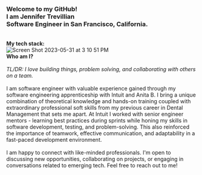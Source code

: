 ### Welcome to my GitHub!<br> I am Jennifer Trevillian <br> Software Engineer in San Francisco, California. 
\
**My tech stack:**
\
![Screen Shot 2023-05-31 at 3 10 51 PM](https://github.com/JCPTrevillian/JCPTrevillian/assets/95890754/02bd4972-e72e-49b4-8b1c-a057b452057c)
\
**Who am I?**
\
\
*TL/DR: I love building things, problem solving, and collaborating with others on a team.* 
\
\
I am software engineer with valuable experience gained through my software engineering apprenticeship with Intuit and Anita B. 
I bring a unique combination of theoretical knowledge and hands-on training coupled with extraordinary professional soft skills from my previous career in Dental Management that sets me apart. 
At Intuit I worked with senior engineer mentors - learning best practices during sprints while honing my skills in software development, testing, and problem-solving. 
This also reinforced the importance of teamwork, effective communication, and adaptability in a fast-paced development environment. 
\
\
I am happy to connect with like-minded professionals. I'm open to discussing new opportunities, collaborating on projects, or engaging in conversations related to emerging tech. 
Feel free to reach out to me! 
